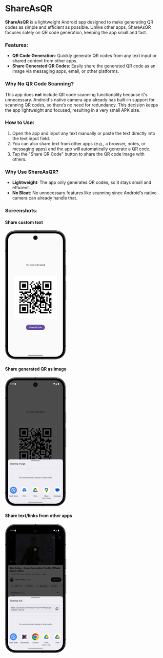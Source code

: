 # ShareAsQR

**ShareAsQR** is a lightweight Android app designed to make generating QR codes as simple and efficient as possible. Unlike other apps, ShareAsQR focuses solely on QR code generation, keeping the app small and fast.

### Features:
- **QR Code Generation**: Quickly generate QR codes from any text input or shared content from other apps.
- **Share Generated QR Codes**: Easily share the generated QR code as an image via messaging apps, email, or other platforms.

### Why No QR Code Scanning?
This app does **not** include QR code scanning functionality because it's unnecessary. Android's native camera app already has built-in support for scanning QR codes, so there’s no need for redundancy. This decision keeps the app lightweight and focused, resulting in a very small APK size.

### How to Use:
1. Open the app and input any text manually or paste the text directly into the text input field.
2. You can also share text from other apps (e.g., a browser, notes, or messaging apps) and the app will automatically generate a QR code.
3. Tap the "Share QR Code" button to share the QR code image with others.

### Why Use ShareAsQR?
- **Lightweight**: The app only generates QR codes, so it stays small and efficient.
- **No Bloat**: No unnecessary features like scanning since Android's native camera can already handle that.

### Screenshots:
#### Share custom text
<img src="assets/Screenshot_customText.png" alt="Share custom text" width="200"/>

#### Share generated QR as image
<img src="assets/Screenshot_share_qr_image.png" alt="Share generated QR as image" width="200"/>

#### Share text/links from other apps
<img src="assets/Screenshot_from_other_apps.png" alt="Share text/links from other apps" width="200"/>